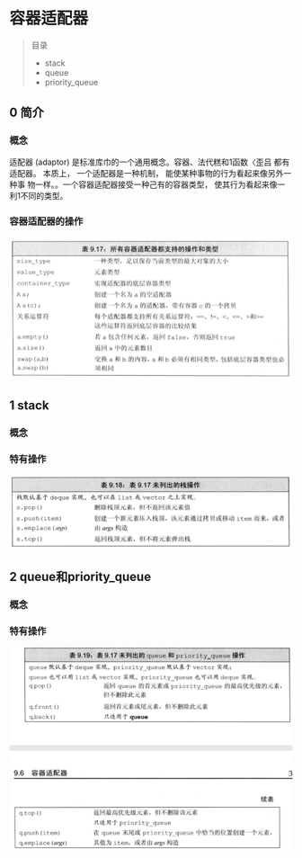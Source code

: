 # 容器适配器

> 目录
> * stack
> * queue
> * priority_queue


## 0 简介

### 概念
适配器 (adaptor) 是标准库巾的一个通用概念。容器、法代糕和1函数〈歪吕 都有适配器。 本质上， 一个适配器是一种机制， 能使某种事物的行为看起来像另外一种事 物一样。。一个容器适配器接受一种己有的容器类型， 使其行为看起来像一利1不同的类型。 


### 容器适配器的操作

![](2021-03-05-21-29-55.png)


## 1 stack

### 概念

### 特有操作

![](2021-03-05-21-40-50.png)


## 2 queue和priority_queue

### 概念


### 特有操作

![](2021-03-05-21-41-56.png)



